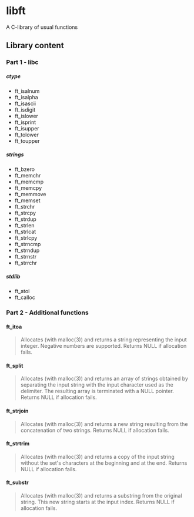 # libft
A C-library of usual functions

## Library content

### Part 1 - libc

##### ctype

* ft_isalnum
* ft_isalpha
* ft_isascii
* ft_isdigit
* ft_islower
* ft_isprint
* ft_isupper
* ft_tolower
* ft_toupper

##### strings

* ft_bzero
* ft_memchr
* ft_memcmp
* ft_memcpy
* ft_memmove
* ft_memset
* ft_strchr
* ft_strcpy
* ft_strdup
* ft_strlen
* ft_strlcat
* ft_strlcpy
* ft_strncmp
* ft_strndup
* ft_strnstr
* ft_strrchr

##### stdlib

* ft_atoi
* ft_calloc

### Part 2 - Additional functions

#### ft_itoa
> Allocates (with malloc(3)) and returns a string
> representing the input integer.
> Negative numbers are supported.
> Returns NULL if allocation fails.

#### ft_split
> Allocates (with malloc(3)) and returns an array of strings obtained by
> separating the input string with the input character used as the delimiter.
> The resulting array is terminated with a NULL pointer.
> Returns NULL if allocation fails.

#### ft_strjoin
> Allocates (with malloc(3)) and returns a new string resulting from
> the concatenation of two strings.
> Returns NULL if allocation fails.

#### ft_strtrim
> Allocates (with malloc(3)) and returns a copy of the input string without
> the set's characters at the beginning and at the end.
> Returns NULL if allocation fails.

#### ft_substr
> Allocates (with malloc(3)) and returns a substring from the original string.
> This new string starts at the input index.
> Returns NULL if allocation fails.
